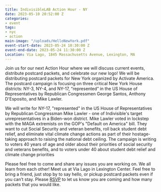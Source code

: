 ```yaml
---
title: IndivisibleLAB Action Hour - NY
date: 2023-05-10 20:52:00 Z
categories:
- event
tags:
- nyc
- action
main-image: "/uploads/HelloNewYork.pdf"
event-start-date: 2023-05-24 10:30:00 Z
event-end-date: 2023-05-24 11:30:00 Z
Location: Via Lago, 1845 Massachusetts Avenue, Lexington, MA
---
```


Join us for our next Action Hour where we will discuss current events, distribute postcard packets, and celebrate our new logo! We will be distributing postcard packets for New York organized by Activate America. The postcard campaign is focusing on three critical New York House districts: NY-3, NY-4, and NY-17, “represented” in the US House of Representatives by Republican Congressmen George Santos, Anthony D'Esposito, and Mike Lawler.

We will write for NY-17, "represented" in the US House of Representatives by Republican Congressman Mike Lawler - one of Indivisible's target unrepresentatives in a Biden-won district. Mike Lawler voted in lockstep with the MAGA extremists on the GOP's "Default on America" bill. They want to cut Social Security and veteran benefits, roll back student debt relief, and eliminate vital climate change actions as part of their hostage-taking approach to raising the national debt ceiling. The campaign is writing to voters 40 years of age and older about their priorities of social security and veterans benefits, and to voters under 40 about student debt relief and climate change priorities

Please feel free to come and share any issues you are working on. We all learn from each other! Meet us at Via Lago in Lexington Center. Feel free to bring a friend, just stop by to say hello, or pickup postcard packets even if you can’t stay. Please [RSVP](https://mobilize.us/s/PbqCQb) to let us know you are coming and how many packets that you would like. 